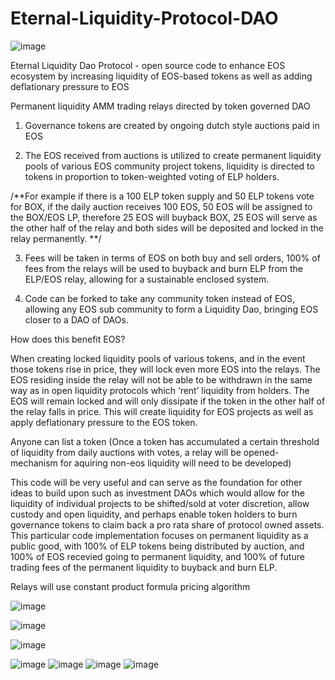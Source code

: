 # Eternal-Liquidity-Protocol-DAO

![image](https://user-images.githubusercontent.com/51843516/149638435-2965cac6-5f86-423b-8bf9-4b36f5a45d5d.png)


Eternal Liquidity Dao Protocol - open source code to enhance EOS ecosystem by increasing liquidity of EOS-based tokens as well as adding deflationary pressure to EOS 

Permanent liquidity AMM trading relays directed by token governed DAO

 1. Governance tokens are created by ongoing dutch style auctions paid in EOS

 2. The EOS received from auctions is utilized to create permanent liquidity pools of various EOS community project tokens, liquidity is directed to tokens in proportion to token-weighted voting of ELP holders.

/**For example if there is a 100 ELP token supply and 50 ELP tokens vote for BOX, if the daily auction receives 100 EOS, 50 EOS will be assigned to the BOX/EOS LP, therefore 25 EOS will buyback BOX, 25 EOS will serve as the other half of the relay and both sides will be deposited and locked in the relay permanently. **/

 3. Fees will be taken in terms of EOS on both buy and sell orders, 100% of fees  from the relays will be used to buyback and burn ELP from the ELP/EOS relay, allowing for a sustainable enclosed system. 

 4. Code can be forked to take any community token instead of EOS, allowing any EOS sub community to form a Liquidity Dao, bringing EOS closer to a DAO of DAOs.

How does this benefit EOS?

When creating locked liquidity pools of various tokens, and in the event those tokens rise in price, they will lock even more EOS into the relays. The EOS residing inside the relay will not be able to be withdrawn in the same way as in open liquidity protocols which ‘rent’ liquidity from holders. The EOS will remain locked and will only dissipate if the token in the other half of the relay falls in price. This will create liquidity for EOS projects as well as apply deflationary pressure to the EOS token. 

Anyone can list a token 
(Once a token has accumulated a certain threshold of liquidity from daily auctions with votes, a relay will be opened- mechanism for aquiring non-eos liquidity will need to be developed)

This code will be very useful and can serve as the foundation for other ideas to build upon such as investment DAOs which would allow for the liquidity of individual projects to be shifted/sold at voter discretion, allow custody and open liquidity, and perhaps enable token holders to burn governance tokens to claim back a pro rata share of protocol owned assets. This particular code implementation focuses on permanent liquidity as a public good, with 100% of ELP tokens being distributed by auction, and 100% of EOS recevied going to permanent liquidity, and 100% of future trading fees of the permanent liquidity to buyback and burn ELP.   



Relays will use constant product formula pricing algorithm

![image](https://user-images.githubusercontent.com/51843516/147984482-5275aca4-4104-495c-9fb6-0bfdc0e9b10a.png)

![image](https://user-images.githubusercontent.com/51843516/147996309-765fc389-e644-446d-8d0a-0fcbeba91c48.png)

![image](https://user-images.githubusercontent.com/51843516/147996330-728147d7-93dc-4e2e-9b14-48b449d9fe3d.png)

![image](https://user-images.githubusercontent.com/51843516/149638451-afaaa9d0-4e23-465d-9037-2f1d4be8bc31.png)
![image](https://user-images.githubusercontent.com/51843516/149638455-a53a7e26-4af4-42ad-ba37-5f88f4d7ba65.png)
![image](https://user-images.githubusercontent.com/51843516/149638461-c35e8b69-f2a6-4da1-9ae9-f634d3155e11.png)
![image](https://user-images.githubusercontent.com/51843516/149638471-5a1425bb-c179-494f-b3bd-df636419f5db.png)







